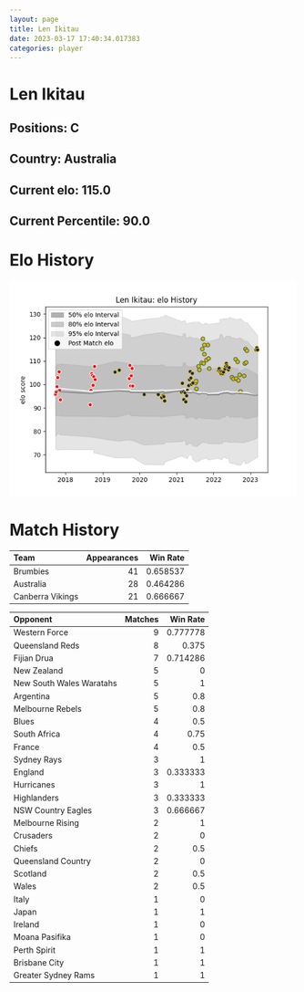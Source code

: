 ```yaml
---  
layout: page  
title: Len Ikitau  
date: 2023-03-17 17:40:34.017383  
categories: player  
---
```

# Len Ikitau

## Positions: C

## Country: Australia

## Current elo: 115.0

## Current Percentile: 90.0

# Elo History


![elo history](history_LenIkitau.png)
# Match History


| Team             |   Appearances |   Win Rate |
|:-----------------|--------------:|-----------:|
| Brumbies         |            41 |   0.658537 |
| Australia        |            28 |   0.464286 |
| Canberra Vikings |            21 |   0.666667 |

| Opponent                 |   Matches |   Win Rate |
|:-------------------------|----------:|-----------:|
| Western Force            |         9 |   0.777778 |
| Queensland Reds          |         8 |   0.375    |
| Fijian Drua              |         7 |   0.714286 |
| New Zealand              |         5 |   0        |
| New South Wales Waratahs |         5 |   1        |
| Argentina                |         5 |   0.8      |
| Melbourne Rebels         |         5 |   0.8      |
| Blues                    |         4 |   0.5      |
| South Africa             |         4 |   0.75     |
| France                   |         4 |   0.5      |
| Sydney Rays              |         3 |   1        |
| England                  |         3 |   0.333333 |
| Hurricanes               |         3 |   1        |
| Highlanders              |         3 |   0.333333 |
| NSW Country Eagles       |         3 |   0.666667 |
| Melbourne Rising         |         2 |   1        |
| Crusaders                |         2 |   0        |
| Chiefs                   |         2 |   0.5      |
| Queensland Country       |         2 |   0        |
| Scotland                 |         2 |   0.5      |
| Wales                    |         2 |   0.5      |
| Italy                    |         1 |   0        |
| Japan                    |         1 |   1        |
| Ireland                  |         1 |   0        |
| Moana Pasifika           |         1 |   0        |
| Perth Spirit             |         1 |   1        |
| Brisbane City            |         1 |   1        |
| Greater Sydney Rams      |         1 |   1        |